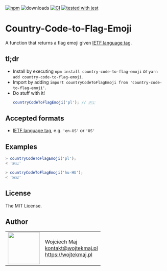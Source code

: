 [![npm](https://img.shields.io/npm/v/country-code-to-flag-emoji.svg)](https://www.npmjs.com/package/country-code-to-flag-emoji) ![downloads](https://img.shields.io/npm/dt/country-code-to-flag-emoji.svg) [![CI](https://github.com/wojtekmaj/country-code-to-flag-emoji/workflows/CI/badge.svg)](https://github.com/wojtekmaj/country-code-to-flag-emoji/actions) [![tested with jest](https://img.shields.io/badge/tested_with-jest-99424f.svg)](https://github.com/facebook/jest)

# Country-Code-to-Flag-Emoji
A function that returns a flag emoji given [IETF language tag].

## tl;dr
* Install by executing `npm install country-code-to-flag-emoji` or `yarn add country-code-to-flag-emoji`.
* Import by adding `import countryCodeToFlagEmoji from 'country-code-to-flag-emoji'`.
* Do stuff with it!
    ```js
    countryCodeToFlagEmoji('pl'); // 🇵🇱
    ```

## Accepted formats
* [IETF language tag], e.g. `'en-US'` or `'US'`

## Examples

```js
> countryCodeToFlagEmoji('pl');
< '🇵🇱'

> countryCodeToFlagEmoji('hu-HU');
< '🇭🇺'
```

## License

The MIT License.

## Author

<table>
  <tr>
    <td>
      <img src="https://github.com/wojtekmaj.png?s=100" width="100">
    </td>
    <td>
      Wojciech Maj<br />
      <a href="mailto:kontakt@wojtekmaj.pl">kontakt@wojtekmaj.pl</a><br />
      <a href="https://wojtekmaj.pl">https://wojtekmaj.pl</a>
    </td>
  </tr>
</table>

[IETF language tag]: https://en.wikipedia.org/wiki/IETF_language_tag
